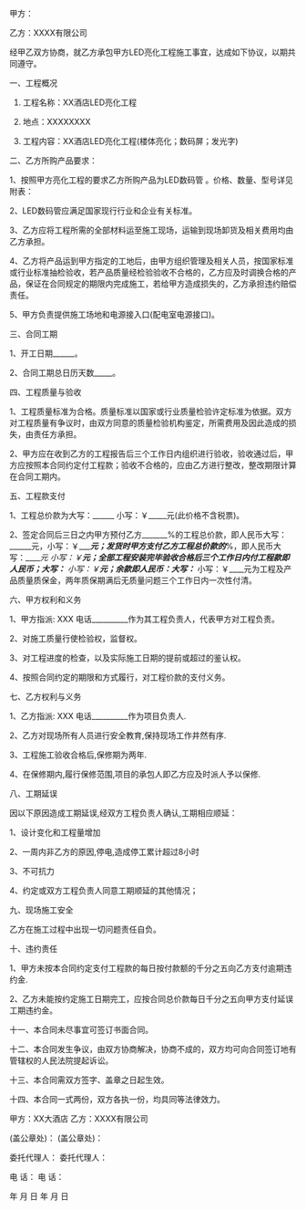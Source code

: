 
 


甲方：


乙方：XXXX有限公司


经甲乙双方协商，就乙方承包甲方LED亮化工程施工事宜，达成如下协议，以期共同遵守。


一、工程概况


1. 工程名称：XX酒店LED亮化工程


2. 地点：XXXXXXXX


3. 工程内容：XX酒店LED亮化工程(楼体亮化；数码屏；发光字)


二、乙方所购产品要求：


1、按照甲方亮化工程的要求乙方所购产品为LED数码管 。价格、数量、型号详见附表：


2、LED数码管应满足国家现行行业和企业有关标准。


3、乙方应将工程所需的全部材料运至施工现场，运输到现场卸货及相关费用均由乙方承担。


4、乙方将产品运到甲方指定的工地后，由甲方组织管理及相关人员，按国家标准或行业标准抽检验收，若产品质量经检验验收不合格的，乙方应及时调换合格的产品，保证在合同规定的期限内完成施工，若给甲方造成损失的，乙方承担违约赔偿责任。


5、甲方负责提供施工场地和电源接入口(配电室电源接口)。


三、合同工期


1、开工日期______。


2、合同工期总日历天数_____。


四、工程质量与验收


1、工程质量标准为合格。质量标准以国家或行业质量检验许定标准为依据。双方对工程质量有争议时，由双方同意的质量检验机构鉴定，所需费用及因此造成的损失，由责任方承担。


2、甲方应在收到乙方的工程报告后三个工作日内组织进行验收，验收通过后，甲方应按照本合同约定付工程款；验收不合格的，应由乙方进行整改，整改期限计算在合同工期内。


五、工程款支付


1、工程总价款为大写：______ 小写：￥_____元(此价格不含税票)。


2、签定合同后三日之内甲方预付乙方_______%的工程总价款，即人民币大写：______元，小写：￥______元；发货时甲方支付乙方工程总价款的___%，即人民币大写：_____元 小写：￥_____元；全部工程安装完毕验收合格后三个工作日内付工程款即人民币；大写：_____ 小写：￥____元；余款即人民币：大写：_____ 小写：￥____元为工程及产品质量质保金，两年质保期满后无质量问题三个工作日内一次性付清。


六、甲方权利和义务


1、甲方指派: XXX 电话__________作为其工程负责人，代表甲方对工程负责。


2、对施工质量行使检验权，监督权。


3、对工程进度的检查，以及实际施工日期的提前或超过的鉴认权。


4、按照合同约定的期限和方式履行，对工程价款的支付义务。


七、乙方权利与义务


1、乙方指派: XXX 电话__________作为项目负责人.


2、乙方对现场所有人员进行安全教育,保持现场工作井然有序.


3、工程施工验收合格后,保修期为两年.


4、在保修期内,履行保修范围,项目的承包人即乙方应及时派人予以保修.


八、工期延误


因以下原因造成工期延误,经双方工程负责人确认,工期相应顺延：


1、设计变化和工程量增加


2、一周内非乙方的原因,停电,造成停工累计超过8小时


3、不可抗力


4、约定或双方工程负责人同意工期顺延的其他情况；


九、现场施工安全


乙方在施工过程中出现一切问题责任自负。


十、违约责任


1、甲方未按本合同约定支付工程款的每日按付款额的千分之五向乙方支付逾期违约金.


2、乙方未能按约定施工日期完工，应按合同总价款每日千分之五向甲方支付延误工期违约金。


十一、本合同未尽事宜可签订书面合同。


十二、本合同发生争议，由双方协商解决，协商不成的，双方均可向合同签订地有管辖权的人民法院提起诉讼。


十三、本合同需双方签字、盖章之日起生效。


十四、本合同一式两份，双方各执一份，均具同等法律效力。


甲方：XX大酒店         乙方：XXXX有限公司


(盖公章处)：             (盖公章处)：


委托代理人：            委托代理人：


电 话：                     电 话：


年 月 日 年 月 日
 


 

 
 
 
 
 
  


  
 

  


  


  
 
 
 
 

